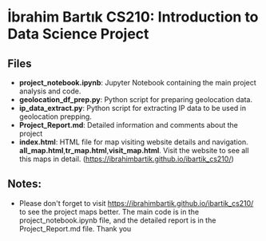 # İbrahim Bartık CS210: Introduction to Data Science Project

## Files

- **project_notebook.ipynb**: Jupyter Notebook containing the main project analysis and code.
- **geolocation_df_prep.py**: Python script for preparing geolocation data.
- **ip_data_extract.py**: Python script for extracting IP data to be used in geolocation prepping.
- **Project_Report.md**: Detailed information and comments about the project
- **index.html**: HTML file for map visiting website details and navigation. **all_map.html**,**tr_map.html**,**visit_map.html**. Visit the website to see all this maps in detail. (https://ibrahimbartik.github.io/ibartik_cs210/)

## Notes:

- Please don't forget to visit https://ibrahimbartik.github.io/ibartik_cs210/ to see the project maps better. The main code is in the project_notebook.ipynb file, and the detailed report is in the Project_Report.md file. Thank you

